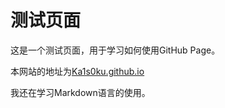# 测试页面
这是一个测试页面，用于学习如何使用GitHub Page。

本网站的地址为[Ka1s0ku.github.io](https://Ka1s0ku.github.io)

我还在学习Markdown语言的使用。
